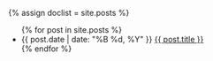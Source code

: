 {% assign doclist = site.posts %}
<ul>
{% for post in site.posts %}
<li>{{ post.date | date: "%B %d, %Y" }} <a href="{{ post.url }}">{{ post.title }}</a></li>
{% endfor %}
</ul>


